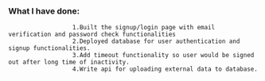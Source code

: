 ### What I have done: 
                      1.Built the signup/login page with email verification and password check functionalities
                      2.Deployed database for user authentication and signup functionalities.
                      3.Add timeout functionality so user would be signed out after long time of inactivity.
                      4.Write api for uploading external data to database.
